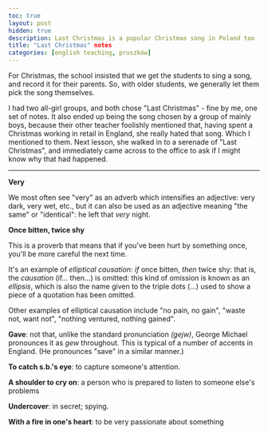 ```yaml
---
toc: true
layout: post
hidden: true
description: Last Christmas is a popular Christmas song in Poland too
title: "Last Christmas" notes
categories: [english teaching, pruszków]
---
```


For Christmas, the school insisted that we get the students to sing
a song, and record it for their parents. So, with older students,
we generally let them pick the song themselves.

I had two all-girl groups, and both chose "Last Christmas" - fine by
me, one set of notes. It also ended up being the song chosen by a
group of mainly boys, because their other teacher foolishly
mentioned that, having spent a Christmas working in retail in
England, she really hated that song. Which I mentioned to them.
Next lesson, she walked in to a serenade of "Last Christmas",
and immediately came across to the office to ask if I might
know why that had happened.

---
**Very**

We most often see "very" as an adverb which intensifies an adjective:
very dark, very wet, etc., but it can also be used as an adjective
meaning "the same" or "identical": he left that *very* night.

**Once bitten, twice shy**

This is a proverb that means that if you've been hurt by something once,
you'll be more careful the next time.

It's an example of *elliptical causation*: *if* once bitten, *then*
twice shy: that is, the *causation* (if... then...) is omitted: this
kind of omission is known as an *ellipsis*, which is also the name given
to the triple dots (...) used to show a piece of a quotation has been
omitted.

Other examples of elliptical causation include "no pain, no gain",
"waste not, want not", "nothing ventured, nothing gained".

**Gave**: not that, unlike the standard pronunciation *(gejw)*, George
Michael pronounces it as *gew* throughout. This is typical of a number
of accents in England. (He pronounces "save" in a similar manner.)

**To catch s.b.'s eye**: to capture someone's attention.

**A shoulder to cry on**: a person who is prepared to listen to someone
else's problems

**Undercover**: in secret; spying.

**With a fire in one's heart**: to be very passionate about something
